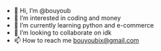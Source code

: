 - 👋 Hi, I’m @bouyoub
- 👀 I’m interested in coding and money
- 🌱 I’m currently learning python and e-commerce
- 💞️ I’m looking to collaborate on idk
- 📫 How to reach me bouyoubix@gmail.com

<!---
bouyoub/bouyoub is a ✨ special ✨ repository because its `README.md` (this file) appears on your GitHub profile.
You can click the Preview link to take a look at your changes.
--->
